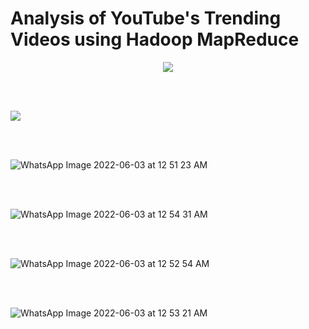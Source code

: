 # Analysis of YouTube's Trending Videos using Hadoop MapReduce

<p align = "center">

<img align = "center" src = "https://user-images.githubusercontent.com/73750950/192682165-33e08f4e-d8a7-44f8-b61b-6bdc0aeef96c.png"/> 

<br/><br/>

<img align = "center" src = "https://user-images.githubusercontent.com/73750950/192682144-96a534e7-4442-4bc3-ba2c-586f00d3e86e.png"/>

<br/><br/>

![WhatsApp Image 2022-06-03 at 12 51 23 AM](https://user-images.githubusercontent.com/73750950/192682187-519fcaa9-3e9d-4e79-9476-d0ff7fd4f959.jpeg)

<br/><br/>

![WhatsApp Image 2022-06-03 at 12 54 31 AM](https://user-images.githubusercontent.com/73750950/192682195-b012f8c4-5c5c-4161-b11b-86e64ace956a.jpeg)

<br/><br/>

![WhatsApp Image 2022-06-03 at 12 52 54 AM](https://user-images.githubusercontent.com/73750950/192682220-b4626645-719d-45d0-8483-9c56cb817124.jpeg)

<br/><br/>

![WhatsApp Image 2022-06-03 at 12 53 21 AM](https://user-images.githubusercontent.com/73750950/192682203-5beb952e-4212-4dee-9a77-57a0d1f1640a.jpeg)

<br/><br/>

</p>
